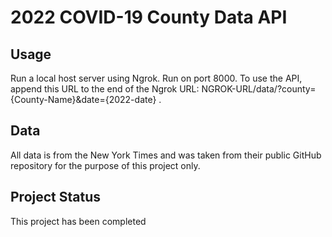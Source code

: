 # 2022 COVID-19 County Data API
## Usage
Run a local host server using Ngrok. Run on port 8000. To use the API, append this URL to the end of the Ngrok URL:
NGROK-URL/data/?county={County-Name}&date={2022-date} .
## Data
All data is from the New York Times and was taken from their public GitHub repository for the purpose of this project only.
## Project Status
This project has been completed

